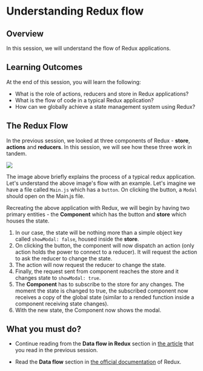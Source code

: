 # **Understanding Redux flow**

## Overview

In this session, we will understand the flow of Redux applications.


## Learning Outcomes

At the end of this session, you will learn the following:

- What is the role of actions, reducers and store in Redux applications?
- What is the flow of code in a typical Redux application?
- How can we globally achieve a state management system using Redux?


## The Redux Flow

In the previous session, we looked at three components of Redux - **store**, **actions** and **reducers**. In this session, we will see how these three work in tandem.

![](https://github.com/greyatom-school/the-minerva-project/raw/master/FEWD/sprint_6/6.1%20Redux/Redux%20flow.png)

The image above briefly explains the process of a typical redux application. Let's understand the above image's flow with an example. Let's imagine we have a file called ```Main.js``` which has a ```button```. On clicking the button, a ```Modal``` should open on the Main.js file.

Recreating the above application with Redux, we will begin by having two primary entities - the **Component** which has the button and **store** which houses the state. 
1. In our case, the state will be nothing more than a simple object key called ```showModal: false```, housed inside the **store**. 
2. On clicking the button, the component will now dispatch an action (only action holds the power to connect to a reducer). It will request the action to ask the reducer to change the state.
3. The action will now request the reducer to change the state.
4. Finally, the request sent from component reaches the store and it changes state to ```showModal: true```.
5. The **Component** has to subscribe to the store for any changes. The moment the state is changed to true, the subscribed component now receives a copy of the global state (similar to a rended function inside a component receiving state changes).
6. With the new state, the Component now shows the modal.

## What you must do?

- Continue reading from the **Data flow in Redux** section in [the article](https://blog.usejournal.com/why-and-when-to-use-redux-b57f7dae9269) that you read in the previous session.

- Read the **Data flow** section in [the official documentation](https://redux.js.org/basics/data-flow) of Redux.